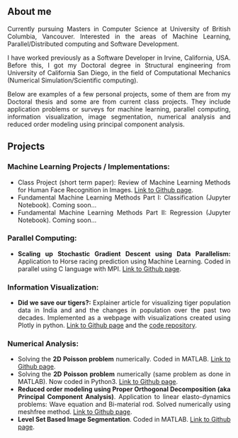 
## About me
<div style="text-align: justify">
Currently pursuing Masters in Computer Science at University of British Columbia, Vancouver. Interested in the areas of Machine Learning, Parallel/Distributed computing and Software Development.

I have worked previously as a Software Developer in Irvine, California, USA. Before this, I got my Doctoral degree in Structural engineering from University of California San Diego, in the field of Computational Mechanics (Numerical Simulation/Scientific computing).

Below are examples of a few personal projects, some of them are from my Doctoral thesis and some are from current class projects. They include application problems or surveys for machine learning, parallel computing, information visualization, image segmentation, numerical analysis and reduced order modeling using principal component analysis. 
</div>

## Projects
### Machine Learning Projects / Implementations:
<div style="text-align: justify"> 
<ul style="list-style-type:disc;">
  <li>Class Project (short term paper): Review of Machine Learning Methods for Human Face Recognition in Images. <a href="https://bramyarao.github.io/Review-Face-Recognition/" target="_blank">Link to Github page</a>.</li>
  <li>Fundamental Machine Learning Methods Part I: Classification (Jupyter Notebook). Coming soon...</li>
  <li>Fundamental Machine Learning Methods Part II: Regression (Jupyter Notebook). Coming soon...</li>
</ul>  
</div>

### Parallel Computing:
 <div style="text-align: justify"> 
<ul style="list-style-type:disc;">
  <li><b>Scaling up Stochastic Gradient Descent using Data Parallelism:</b> Application to Horse racing prediction using Machine Learning. Coded in parallel using C language with MPI. <a href="https://bramyarao.github.io/Scaling-SGD/" target="_blank">Link to Github page</a>.</li>  
</ul>  
</div>

### Information Visualization:
 <div style="text-align: justify"> 
<ul style="list-style-type:disc;">
  <li><b>Did we save our tigers?:</b> Explainer article for visualizing tiger population data in India and and the changes in population over the past two decades. Implemented as a webpage with visualizations created using Plotly in python. <a href="https://bramyarao.github.io/547-Infoviz-Final/" target="_blank">Link to Github page</a> and the <a href="https://github.com/bramyarao/547-Infoviz-Final" target="_blank">code repository</a>.
  </li> 
</ul>  
</div>

### Numerical Analysis: 
<div style="text-align: justify"> 
<ul style="list-style-type:disc;">
  <li>Solving the <b>2D Poisson problem</b> numerically. Coded in MATLAB. <a href="https://bramyarao.github.io/2D-POISSON-MATLAB/" target="_blank">Link to Github page</a>.</li>
  <li>Solving the <b>2D Poisson problem</b> numerically (same problem as done in MATLAB). Now coded in Python3. <a href="https://bramyarao.github.io/2D-POISSON-PYTHON/" target="_blank">Link to Github page</a>.</li>
  <li><b>Reduced order modeling using Proper Orthogonal Decomposition (aka Principal Component Analysis)</b>. Application to linear elasto-dynamics problems: Wave equation and Bi-material rod. Solved numerically using meshfree method. <a href="https://bramyarao.github.io/PCA-RKCM/" target="_blank">Link to Github page</a>.</li>
  <li><b>Level Set Based Image Segmentation</b>. Coded in MATLAB. <a href="https://bramyarao.github.io/Level-Set-Based-Image-Segmentation/" target="_blank">Link to Github page</a>. </li>
</ul>  
</div>

